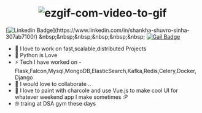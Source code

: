 <h1 align="center"><img src="https://i.ibb.co/QXNHKPW/ezgif-com-video-to-gif.gif" alt="ezgif-com-video-to-gif" border="0"></h1>



[![Linkedin Badge](https://img.shields.io/badge/-Shankha-blue?style=plastic&logo=Linkedin&logoColor=white&link='https://in.linkedin.com/in/shankha-shuvro-sinha-307ab7100?trk=profile-badge')](https://www.linkedin.com/in/shankha-shuvro-sinha-307ab7100/) &nbsp;&nbsp;&nbsp;&nbsp;&nbsp;&nbsp;  [![Gail Badge](https://img.shields.io/badge/-shankha.shuvro@hotmail.com-0099ff?style=plastic&logo=Microsoft&logoColor=white&link=mailto:shankha.shubro@hotmail.com)](mailto:shankha.shubro@hotmail.com) 



* :rocket:  I love to work on fast,scalable,distributed Projects
* :green_heart:  Python is Love
* :zap:  Tech I have worked on - Flask,Falcon,Mysql,MongoDB,ElasticSearch,Kafka,Redis,Celery,Docker,Django
* 👯  I would love to collaborate .. 
* 🎨  I love to paint with charcole and use Vue.js to make cool UI for whatever weekend app I make sometimes :P
* :nerd_face:  traing at DSA gym these days  

